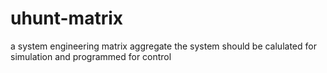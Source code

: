 # uhunt-matrix
a system engineering matrix aggregate
the system should be calulated for simulation and programmed for control
